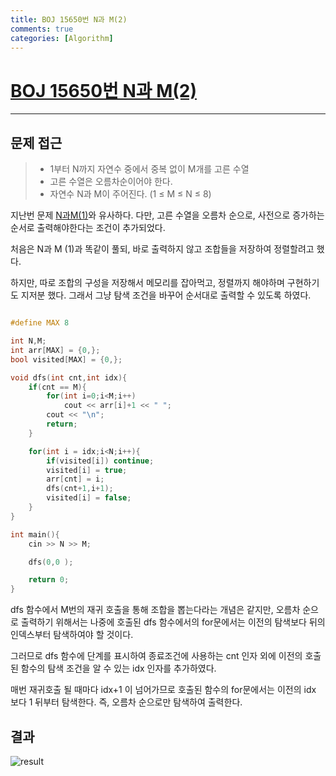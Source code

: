```yaml
---
title: BOJ 15650번 N과 M(2)
comments: true
categories: [Algorithm]
---
```


# [BOJ 15650번 N과 M(2)](https://www.acmicpc.net/problem/)

---



문제 접근
---
> - 1부터 N까지 자연수 중에서 중복 없이 M개를 고른 수열
> - 고른 수열은 오름차순이어야 한다.
> - 자연수 N과 M이 주어진다. (1 ≤ M ≤ N ≤ 8)

지난번 문제 [N과M(1)](http://uzun.dev/2021-01/BOJ15649)와 유사하다.
다만, 고른 수열을 오름차 순으로, 사전으로 증가하는 순서로 출력해야한다는 조건이 추가되었다.

처음은 N과 M (1)과 똑같이 풀되, 바로 출력하지 않고 조합들을 저장하여 정렬할려고 했다.

하지만, 따로 조합의 구성을 저장해서 메모리를 잡아먹고, 정렬까지 해야하며 구현하기도 지저분 했다.
그래서 그냥 탐색 조건을 바꾸어 순서대로 출력할 수 있도록 하였다.


```cpp

#define MAX 8

int N,M;
int arr[MAX] = {0,};
bool visited[MAX] = {0,};

void dfs(int cnt,int idx){
    if(cnt == M){
        for(int i=0;i<M;i++)
            cout << arr[i]+1 << " ";
        cout << "\n";
        return;
    }

    for(int i = idx;i<N;i++){
        if(visited[i]) continue;
        visited[i] = true;
        arr[cnt] = i;
        dfs(cnt+1,i+1);
        visited[i] = false;
    }
}

int main(){
    cin >> N >> M;

    dfs(0,0 );

    return 0;
}

```

dfs 함수에서 M번의 재귀 호출을 통해 조합을 뽑는다라는 개념은 같지만,
오름차 순으로 출력하기 위해서는 나중에 호출된 dfs 함수에서의 for문에서는 이전의 탐색보다 뒤의 인덱스부터 탐색하여야 할 것이다.

그러므로 dfs 함수에 단계를 표시하여 종료조건에 사용하는 cnt 인자 외에 이전의 호출된 함수의 탐색 조건을 알 수 있는 idx 인자를 추가하였다.

매번 재귀호출 될 때마다 idx+1 이 넘어가므로 호출된 함수의 for문에서는 이전의 idx 보다 1 뒤부터 탐색한다. 
즉, 오름차 순으로만 탐색하여 출력한다.

결과
---
![result](https://i.ibb.co/hFDyhzv/image.png)
